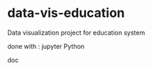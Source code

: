 # data-vis-education

Data visualization project for education system 

done with :
jupyter
Python


doc